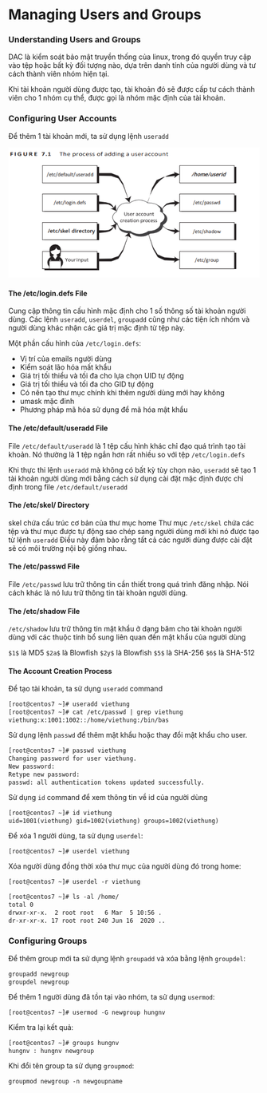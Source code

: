 # Managing Users and Groups

### Understanding Users and Groups

DAC là kiểm soát bảo mật truyền thống của linux, trong đó quyền truy cập vào tệp hoặc bất kỳ đối tượng nào, dựa trên danh tính của người dùng và tư cách thành viên nhóm hiện tại. 

Khi tài khoản người dùng được tạo, tài khoản đó sẽ được cấp tư cách thành viên cho 1 nhóm cụ thể, được gọi là nhóm mặc định của tài khoản. 

### Configuring User Accounts

Để thêm 1 tài khoản mới, ta sử dụng lệnh `useradd` 

![](./images/process_user.png)

#### The /etc/login.defs File

Cung cập thông tin cấu hình mặc định cho 1 số thông số tài khoản người dùng. Các lệnh `useradd`, `userdel`, `groupadd` cũng như các tiện ích nhóm và người dùng khác nhận các giá trị mặc định từ tệp này. 

Một phần cấu hình của `/etc/login.defs`:

- Vị trí của emails người dùng
- Kiểm soát lão hóa mất khẩu
- Giá trị tối thiểu và tối đa cho lựa chọn UID tự động 
- Giá trị tối thiểu và tối đa cho GID tự động 
- Có nên tạo thư mục chính khi thêm người dùng mới hay không
- umask mặc đinh
- Phương pháp mã hóa sử dụng để mã hóa mật khẩu

#### The /etc/default/useradd File

File `/etc/default/useradd` là 1 tệp cấu hình khác chỉ đạo quá trình tạo tài khoản. Nó thường là 1 tệp ngắn hơn rất nhiều so với tệp `/etc/login.defs`

Khi thực thi lệnh `useradd` mà không có bất kỳ tùy chọn nào, `useradd` sẽ tạo 1 tài khoản người dùng mới bằng cách sử dụng cài đặt mặc định được chỉ định trong file `/etc/default/useradd`

#### The /etc/skel/ Directory

skel chứa cấu trúc cơ bản của thư mục home 
Thư mục `/etc/skel` chứa các tệp và thư mục được tự động sao chép sang người dùng mới khi nó được tạo từ lệnh `useradd`
Điều này đảm bảo rằng tất cả các người dùng được cài đặt sẽ có môi trường nội bộ giống nhau. 

#### The /etc/passwd File

File `/etc/passwd` lưu trữ thông tin cần thiết trong quá trình đăng nhập. Nói cách khác là nó lưu trữ thông tin tài khoản người dùng. 

#### The /etc/shadow File

`/etc/shadow` lưu trữ thông tin mật khẩu ở dạng băm cho tài khoản người dùng với các thuộc tính bổ sung liên quan đến mật khẩu của người dùng

`$1$` là MD5
`$2a$` là Blowfish
`$2y$` là Blowfish
`$5$` là SHA-256
`$6$` là SHA-512

#### The Account Creation Process

Để tạo tài khoản, ta sử dụng `useradd` command 

```
[root@centos7 ~]# useradd viethung
[root@centos7 ~]# cat /etc/passwd | grep viethung
viethung:x:1001:1002::/home/viethung:/bin/bas
```

Sử dụng lệnh `passwd` để thêm mật khẩu hoặc thay đổi mật khẩu cho user. 

```
[root@centos7 ~]# passwd viethung
Changing password for user viethung.
New password:
Retype new password:
passwd: all authentication tokens updated successfully.
```

Sử dụng `id` command để xem thông tin về id của người dùng

```
[root@centos7 ~]# id viethung
uid=1001(viethung) gid=1002(viethung) groups=1002(viethung)
```

Để xóa 1 người dùng, ta sử dụng `userdel`: 

```
[root@centos7 ~]# userdel viethung
```

Xóa người dùng đồng thời xóa thư mục của người dùng đó trong home:

```
[root@centos7 ~]# userdel -r viethung
```

```
[root@centos7 ~]# ls -al /home/
total 0
drwxr-xr-x.  2 root root   6 Mar  5 10:56 .
dr-xr-xr-x. 17 root root 240 Jun 16  2020 ..
```

### Configuring Groups

Để thêm group mới ta sử dụng lệnh `groupadd` và xóa bằng lệnh `groupdel`: 

```
groupadd newgroup
groupdel newgroup
```

Để thêm 1 người dùng đã tồn tại vào nhóm, ta sử dụng `usermod`: 

```
[root@centos7 ~]# usermod -G newgroup hungnv
```

Kiểm tra lại kết quả: 

```
[root@centos7 ~]# groups hungnv
hungnv : hungnv newgroup
```

Khi đổi tên group ta sử dụng `groupmod`:

```
groupmod newgroup -n newgoupname
```



